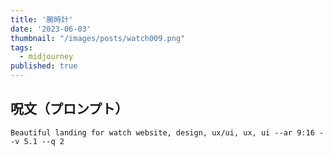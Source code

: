 ```yaml
---
title: '腕時計'
date: '2023-06-03'
thumbnail: "/images/posts/watch009.png"
tags:
  - midjourney
published: true
---
```


## 呪文（プロンプト）
```
Beautiful landing for watch website, design, ux/ui, ux, ui --ar 9:16 --v 5.1 --q 2
```